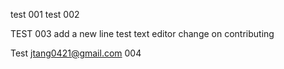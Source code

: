 test 001
test 002

TEST 003
add a new line
test text editor
change on contributing

Test jtang0421@gmail.com 004